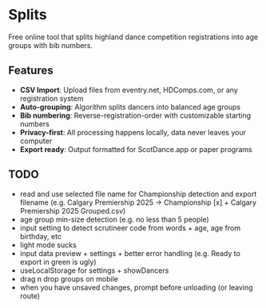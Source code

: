 # Splits

Free online tool that splits highland dance competition registrations into age groups with bib numbers.

## Features

- **CSV Import**: Upload files from eventry.net, HDComps.com, or any registration system
- **Auto-grouping**: Algorithm splits dancers into balanced age groups
- **Bib numbering**: Reverse-registration-order with customizable starting numbers
- **Privacy-first**: All processing happens locally, data never leaves your computer
- **Export ready**: Output formatted for ScotDance.app or paper programs

## TODO

- read and use selected file name for Championship detection and export filename (e.g. Calgary Premiership 2025 -> Championship [x] + Calgary Premiership 2025 Grouped.csv)
- age group min-size detection (e.g. no less than 5 people)
- input setting to detect scrutineer code from words + age, age from birthday, etc
- light mode sucks
- input data preview + settings + better error handling (e.g. Ready to export in green is ugly)
- useLocalStorage for settings + showDancers
- drag n drop groups on mobile
- when you have unsaved changes, prompt before unloading (or leaving route)
